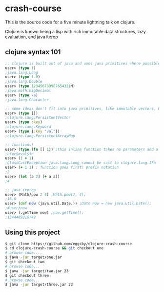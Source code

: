 # crash-course

This is the source code for a five minute lightning talk on clojure.

Clojure is known being a lisp with rich immutable data structures, lazy evaluation, and java iterop

## clojure syntax 101

```clojure
;; clojure is built out of java and uses java primitives where possible!
user> (type 1)
;java.lang.Long
user> (type 1.0)
;java.lang.Double
user> (type 123456789987654321M)
;java.math.BigDecimal
user> (type \a)
;java.lang.Character

;; some ideas don't fit into java primitives, like immutable vectors, keywords or maps
user> (type [])
;clojure.lang.PersistentVector
user> (type :key)
;clojure.lang.Keyword
user> (type {:key "val"})
;clojure.lang.PersistentArrayMap

;; functions!
user> (type (fn [] 1)) ;this inline function takes no parameters and always returns 1
;user$eval$fn
user> (1 + 1)
;ClassCastException java.lang.Long cannot be cast to clojure.lang.IFn
user> (+ 1 1) ; function goes first! prefix notation
;2
user> (let [a 2] (+ a a))
;4

;; java iterop
user> (Math/pow 2 4) ;Math.pow(2, 4);
;16.0
user> (def now (java.util.Date.)) ;Date now = new java.util.Date();
;#user/now
user> (.getTime now) ;now.getTime();
;1344469316749
```

## Using this project

```bash
$ git clone https://github.com/eggsby/clojure-crash-course
$ cd clojure-crash-course && git checkout one
# browse code....
$ java -jar target/one.jar
$ git checkout two
# browse code...
$ java -jar target/two.jar 23
$ git checkout three
# browse code...
$ java -jar target/three.jar 33
```
